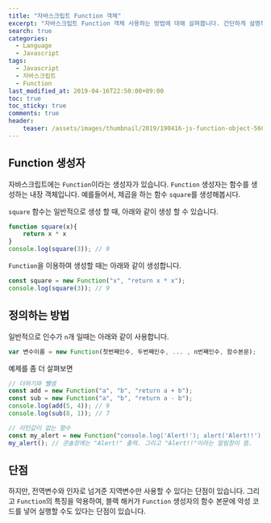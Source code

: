 ```yaml
---
title: "자바스크립트 Function 객체"
excerpt: "자바스크립트 Function 객체 사용하는 방법에 대해 살펴봅니다. 간단하게 설명하면, Function 생성자는 함수를 생성하는 내장 객체입니다. 하지만, 전역변수와 인자로 넘겨준 지역변수만 사용할 수 있다는 단점이 있습니다."
search: true
categories: 
  - Language
  - Javascript
tags: 
  - Javascript
  - 자바스크립트
  - Function
last_modified_at: 2019-04-16T22:50:00+09:00
toc: true
toc_sticky: true
comments: true
header:
    teaser: /assets/images/thumbnail/2019/190416-js-function-object-560x315.png
---
```


## Function 생성자

자바스크립트에는 `Function`이라는 생성자가 있습니다. `Function` 생성자는 함수를 생성하는 내장 객체입니다. 예를들어서, 제곱을 하는 함수 `square`를 생성해봅시다.  

`square` 함수는 일반적으로 생성 할 때, 아래와 같이 생성 할 수 있습니다.

```javascript
function square(x){
    return x * x
}
console.log(square(3)); // 9
```

`Function`을 이용하여 생성할 때는 아래와 같이 생성합니다.

```javascript
const square = new Function("x", "return x * x");
console.log(square(3)); // 9
```

## 정의하는 방법

일반적으로 인수가 `n`개 일때는 아래와 같이 사용합니다.

```javascript
var 변수이름 = new Function(첫번째인수, 두번째인수, ... , n번째인수, 함수본문);
```

예제를 좀 더 살펴보면

```javascript
// 더하기와 뺄셈
const add = new Function("a", "b", "return a + b");
const sub = new Function("a", "b", "return a - b");
console.log(add(5, 4)); // 9
console.log(sub(8, 1)); // 7
```

```javascript
// 리턴값이 없는 함수
const my_alert = new Function("console.log('Alert!'); alert('Alert!!');");
my_alert(); // 콘솔창에는 "Alert!" 출력. 그리고 "Alert!!"이라는 알림창이 뜸.
```

## 단점

하지만, 전역변수와 인자로 넘겨준 지역변수만 사용할 수 있다는 단점이 있습니다. 그리고 `Function`의 특징을 악용하여, 블랙 해커가 `Function` 생성자의 함수 본문에 악성 코드를 넣어 실행할 수도 있다는 단점이 있습니다.
